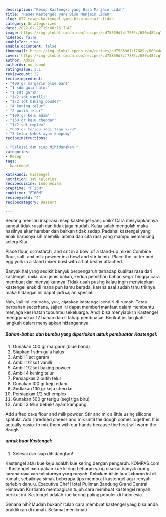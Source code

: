 ```yaml
---
description: "Resep Kastengel yang Bisa Manjain Lidah"
title: "Resep Kastengel yang Bisa Manjain Lidah"
slug: 677-resep-kastengel-yang-bisa-manjain-lidah
category: Uncategorized
date: 2022-05-22T19:08:16.714Z
image: https://img-global.cpcdn.com/recipes/cd75859d7cf7889c/680x482cq70/kastengel-foto-resep-utama.jpg
hideToc: false
enableToc: true
enableTocContent: false
thumbnail: https://img-global.cpcdn.com/recipes/cd75859d7cf7889c/680x482cq70/kastengel-foto-resep-utama.jpg
cover: https://img-global.cpcdn.com/recipes/cd75859d7cf7889c/680x482cq70/kastengel-foto-resep-utama.jpg
author: Admin
authorAv: notfound
ratingvalue: 3.1
reviewcount: 22
recipeingredient:
- "400 gr margarin blue band"
- "1 sdm gula halus"
- "1 sdt garam"
- "1/2 sdt vanilli"
- "1/2 sdt baking powder"
- "4 kuning telur"
- "2 putih telur"
- "100 gr keju edam"
- "150 gr keju cheddar"
- "1/2 sdt emplex"
- "600 gr terigu segi tiga biru"
- "3 telur bebek ayam kampung"
recipeinstructions:

- "Selesai dan siap dihidangkan!"
categories:
- Resep
tags:
- kastengel

katakunci: kastengel 
nutrition: 189 calories
recipecuisine: Indonesian
preptime: "PT13M"
cooktime: "PT60M"
recipeyield: "4"
recipecategory: Dessert

---
```





Sedang mencari inspirasi resep kastengel yang unik? Cara menyiapkannya sangat tidak susah dan tidak juga mudah. Kalau salah mengolah maka hasilnya akan hambar dan bahkan tidak sedap. Padahal kastengel yang enak harusnya sih memiliki aroma dan cita rasa yang mampu memancing selera Kita.





Place flour, cornstarch, and salt in a bowl of a stand-up mixer. Combine flour, salt, and milk powder in a bowl and stir to mix. Place the butter and egg yolk in a stand mixer bowl with a flat beater attached.

Banyak hal yang sedikit banyak berpengaruh terhadap kualitas rasa dari kastengel, mulai dari jenis bahan, kedua pemilihan bahan segar hingga cara membuat dan menyajikannya. Tidak usah pusing kalau ingin menyiapkan kastengel enak di mana pun kamu berada, karena asal sudah tahu triknya maka hidangan ini dapat jadi sajian spesial.






Nah, kali ini kita coba, yuk, ciptakan kastengel sendiri di rumah. Tetap berbahan sederhana, sajian ini dapat memberi manfaat dalam membantu menjaga kesehatan tubuhmu sekeluarga. Anda bisa menyiapkan Kastengel menggunakan 12 bahan dan 0 tahap pembuatan. Berikut ini langkah-langkah dalam menyiapkan hidangannya.

<!--inarticleads1-->

##### Bahan-bahan dan bumbu yang diperlukan untuk pembuatan Kastengel:

1. Gunakan 400 gr margarin (blue band)
1. Siapkan 1 sdm gula halus
1. Ambil 1 sdt garam
1. Ambil 1/2 sdt vanilli
1. Ambil 1/2 sdt baking powder
1. Ambil 4 kuning telur
1. Persiapkan 2 putih telur
1. Gunakan 100 gr keju edam
1. Sediakan 150 gr keju cheddar
1. Persiapkan 1/2 sdt emplex
1. Gunakan 600 gr terigu (segi tiga biru)
1. Ambil 3 telur bebek/ ayam kampung


Add sifted cake flour and milk powder. Stir and mix a little using silicone spatula. Add shredded cheese and mix until the dough comes together. It is actually easier to mix them with our hands because the heat will warm the dough. 

<!--inarticleads2-->

#####  untuk buat Kastengel:


1. Selesai dan siap dihidangkan!

Kastengel atau kue keju adalah kue kering dengan pengaruh. KOMPAS.com - Kastengel merupakan kue kering Lebaran yang disukai banyak orang karena rasa dan teksturnya yang renyah. Sebelum bikin kue Lebaran ini di rumah, sebaiknya simak beberapa tips membuat kastengel agar renyah terlebih dahulu. Executive Chef Hotel Pullman Bandung Grand Central Himawan Kristianto membagikan tujuh cara membuat kastengel renyah berikut ini. Kastengel adalah kue kering paling populer di Indonesia. 

Gimana nih? Mudah bukan? Itulah cara membuat kastengel yang bisa anda praktikkan di rumah. Selamat menikmati
